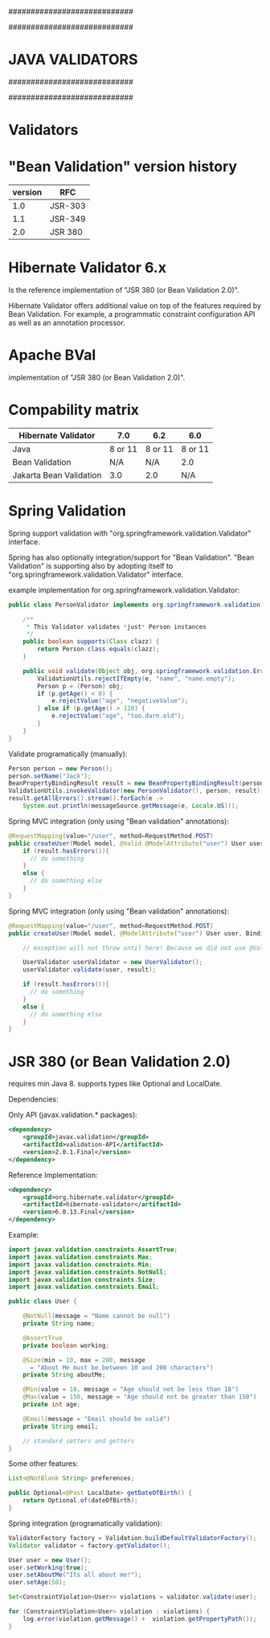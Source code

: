 ############################

############################
# JAVA VALIDATORS
############################

############################

# Validators

# "Bean Validation" version history

| version | RFC     |
|---------|---------|
| 1.0     | JSR-303 |
| 1.1     | JSR-349 |
| 2.0     | JSR 380 |

# Hibernate Validator 6.x
Is the reference implementation of "JSR 380 (or Bean Validation 2.0)".

Hibernate Validator offers additional value on top of the features required by Bean Validation. For example, a programmatic constraint configuration API as well as an annotation processor.

# Apache BVal
implementation of "JSR 380 (or Bean Validation 2.0)".

# Compability matrix

| Hibernate Validator     | 7.0     | 6.2     | 6.0     |
|-------------------------|---------|---------|---------|
| Java                    | 8 or 11 | 8 or 11 | 8 or 11 |
| Bean Validation         | N/A     | N/A     | 2.0     |
| Jakarta Bean Validation | 3.0     | 2.0     | N/A     |

# Spring Validation
Spring support validation with "org.springframework.validation.Validator" interface. 

Spring has also optionally integration/support for "Bean Validation". "Bean Validation" is supporting also by adopting itself to "org.springframework.validation.Validator" interface.

example implementation for org.springframework.validation.Validator:

```java
public class PersonValidator implements org.springframework.validation.Validator {

    /**
     * This Validator validates *just* Person instances
     */
    public boolean supports(Class clazz) {
        return Person.class.equals(clazz);
    }

    public void validate(Object obj, org.springframework.validation.Errors e) {
        ValidationUtils.rejectIfEmpty(e, "name", "name.empty");
        Person p = (Person) obj;
        if (p.getAge() < 0) {
            e.rejectValue("age", "negativeValue");
        } else if (p.getAge() > 110) {
            e.rejectValue("age", "too.darn.old");
        }
    }
}
```

Validate programatically (manually):

```java
Person person = new Person();
person.setName("Jack");
BeanPropertyBindingResult result = new BeanPropertyBindingResult(person, "person");
ValidationUtils.invokeValidator(new PersonValidator(), person, result);
result.getAllErrors().stream().forEach(e ->
    System.out.println(messageSource.getMessage(e, Locale.US)));
```

Spring MVC integration (only using "Bean validation" annotations): 

```java
@RequestMapping(value="/user", method=RequestMethod.POST)
public createUser(Model model, @Valid @ModelAttribute("user") User user, BindingResult result){
    if (result.hasErrors()){
      // do something
    }
    else {
      // do something else
    }
}
```

Spring MVC integration (only using "Bean validation" annotations): 

```java
@RequestMapping(value="/user", method=RequestMethod.POST)
public createUser(Model model, @ModelAttribute("user") User user, BindingResult result){

    // exception will not throw until here! Because we did not use @Valid annotation.

    UserValidator userValidator = new UserValidator();
    userValidator.validate(user, result);

    if (result.hasErrors()){
      // do something
    }
    else {
      // do something else
    }
}
```

# JSR 380 (or Bean Validation 2.0)
requires min Java 8. supports types like Optional and LocalDate.

Dependencies:

Only API (javax.validation.* packages):

```xml
<dependency>
    <groupId>javax.validation</groupId>
    <artifactId>validation-API</artifactId>
    <version>2.0.1.Final</version>
</dependency>
```

Reference Implementation:

```xml
<dependency>
    <groupId>org.hibernate.validator</groupId>
    <artifactId>hibernate-validator</artifactId>
    <version>6.0.13.Final</version>
</dependency>
```

Example:

```java
import javax.validation.constraints.AssertTrue;
import javax.validation.constraints.Max;
import javax.validation.constraints.Min;
import javax.validation.constraints.NotNull;
import javax.validation.constraints.Size;
import javax.validation.constraints.Email;

public class User {

    @NotNull(message = "Name cannot be null")
    private String name;

    @AssertTrue
    private boolean working;

    @Size(min = 10, max = 200, message 
      = "About Me must be between 10 and 200 characters")
    private String aboutMe;

    @Min(value = 18, message = "Age should not be less than 18")
    @Max(value = 150, message = "Age should not be greater than 150")
    private int age;

    @Email(message = "Email should be valid")
    private String email;

    // standard setters and getters 
}
```

Some other features:

```java
List<@NotBlank String> preferences;
```

```java
public Optional<@Past LocalDate> getDateOfBirth() {
    return Optional.of(dateOfBirth);
}
```

Spring integration (programatically validation):

```java
ValidatorFactory factory = Validation.buildDefaultValidatorFactory();
Validator validator = factory.getValidator();

User user = new User();
user.setWorking(true);
user.setAboutMe("Its all about me!");
user.setAge(50);

Set<ConstraintViolation<User>> violations = validator.validate(user);

for (ConstraintViolation<User> violation : violations) {
    log.error(violation.getMessage() +  violation.getPropertyPath()); 
}
```